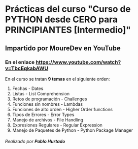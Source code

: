 # Prácticas del curso "Curso de PYTHON desde CERO para PRINCIPIANTES [Intermedio]"
## Impartido por MoureDev en YouTube
### En el enlace https://www.youtube.com/watch?v=TbcEqkabAWU
En el curso se tratan **9 temas** en el siguiente orden:

1. Fechas - Dates
2. Listas - List Comprehension
3. Retos de programación - Challenges
4. Funciones sin nombres - Lambdas
5. Funciones de alto orden - Higher Order functions
6. Tipos de Errores - Error Types
7. Manejo de archivos - File Handling
8. Expresiones Regulares - Regular Expression
9. Manejo de Paquetes de Python - Python Package Manager

###### Realizado por **Pablo Hurtado**